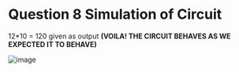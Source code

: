 # Question 8 Simulation of Circuit 

12*10 = 120 given as output **(VOILA! THE CIRCUIT BEHAVES AS WE EXPECTED IT TO BEHAVE)**

![image](https://user-images.githubusercontent.com/43913734/172214307-78dc9bb0-77c8-47ce-89ca-d49434f3f27b.png)
